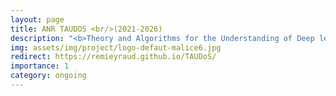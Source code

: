 ```yaml
---
layout: page
title: ANR TAUDOS <br/>(2021-2026)
description: "<b>Theory and Algorithms for the Understanding of Deep learning On Sequential data</b> <br/> LabHC (UJM, CNRS)<br/> LIS Aix-Marseille <br/> EURA NOVA(Firm)<br/> MILA (Canadian Site)"
img: assets/img/project/logo-defaut-malice6.jpg
redirect: https://remieyraud.github.io/TAUDoS/
importance: 1
category: ongoing
---
```


